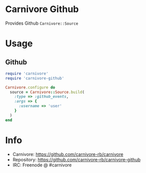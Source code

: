 # Carnivore Github

Provides Github `Carnivore::Source`

# Usage

## Github

```ruby
require 'carnivore'
require 'carnivore-github'

Carnivore.configure do
  source = Carnivore::Source.build(
    :type => :github_events,
    :args => {
      :username => 'user'
    }
  )
end
```

# Info
* Carnivore: https://github.com/carnivore-rb/carnivore
* Repository: https://github.com/carnivore-rb/carnivore-github
* IRC: Freenode @ #carnivore
